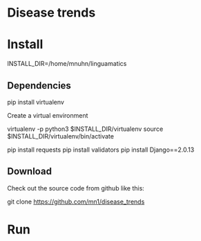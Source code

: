 # Disease trends

# Install

 INSTALL_DIR=/home/mnuhn/linguamatics

## Dependencies

 pip install virtualenv

Create a virtual environment

 virtualenv -p python3 $INSTALL_DIR/virtualenv
 source $INSTALL_DIR/virtualenv/bin/activate

 pip install requests
 pip install validators
 pip install Django==2.0.13

## Download

Check out the source code from github like this:

 git clone https://github.com/mn1/disease_trends

# Run




